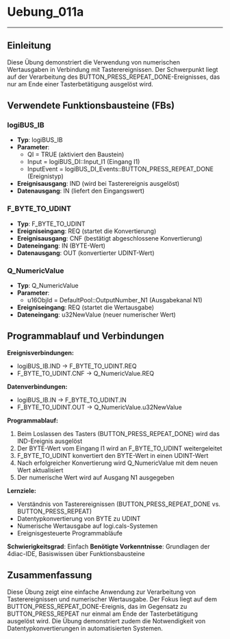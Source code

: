 # Uebung_011a

* * * * * * * * * *

## Einleitung
Diese Übung demonstriert die Verwendung von numerischen Wertausgaben in Verbindung mit Tasterereignissen. Der Schwerpunkt liegt auf der Verarbeitung des BUTTON_PRESS_REPEAT_DONE-Ereignisses, das nur am Ende einer Tasterbetätigung ausgelöst wird.

## Verwendete Funktionsbausteine (FBs)

### logiBUS_IB
- **Typ**: logiBUS_IB
- **Parameter**:
  - QI = TRUE (aktiviert den Baustein)
  - Input = logiBUS_DI::Input_I1 (Eingang I1)
  - InputEvent = logiBUS_DI_Events::BUTTON_PRESS_REPEAT_DONE (Ereignistyp)
- **Ereignisausgang**: IND (wird bei Tasterereignis ausgelöst)
- **Datenausgang**: IN (liefert den Eingangswert)

### F_BYTE_TO_UDINT
- **Typ**: F_BYTE_TO_UDINT
- **Ereigniseingang**: REQ (startet die Konvertierung)
- **Ereignisausgang**: CNF (bestätigt abgeschlossene Konvertierung)
- **Dateneingang**: IN (BYTE-Wert)
- **Datenausgang**: OUT (konvertierter UDINT-Wert)

### Q_NumericValue
- **Typ**: Q_NumericValue
- **Parameter**:
  - u16ObjId = DefaultPool::OutputNumber_N1 (Ausgabekanal N1)
- **Ereigniseingang**: REQ (startet die Wertausgabe)
- **Dateneingang**: u32NewValue (neuer numerischer Wert)

## Programmablauf und Verbindungen

**Ereignisverbindungen:**
- logiBUS_IB.IND → F_BYTE_TO_UDINT.REQ
- F_BYTE_TO_UDINT.CNF → Q_NumericValue.REQ

**Datenverbindungen:**
- logiBUS_IB.IN → F_BYTE_TO_UDINT.IN
- F_BYTE_TO_UDINT.OUT → Q_NumericValue.u32NewValue

**Programmablauf:**
1. Beim Loslassen des Tasters (BUTTON_PRESS_REPEAT_DONE) wird das IND-Ereignis ausgelöst
2. Der BYTE-Wert vom Eingang I1 wird an F_BYTE_TO_UDINT weitergeleitet
3. F_BYTE_TO_UDINT konvertiert den BYTE-Wert in einen UDINT-Wert
4. Nach erfolgreicher Konvertierung wird Q_NumericValue mit dem neuen Wert aktualisiert
5. Der numerische Wert wird auf Ausgang N1 ausgegeben

**Lernziele:**
- Verständnis von Tasterereignissen (BUTTON_PRESS_REPEAT_DONE vs. BUTTON_PRESS_REPEAT)
- Datentypkonvertierung von BYTE zu UDINT
- Numerische Wertausgabe auf logi.cals-Systemen
- Ereignisgesteuerte Programmabläufe

**Schwierigkeitsgrad**: Einfach
**Benötigte Vorkenntnisse**: Grundlagen der 4diac-IDE, Basiswissen über Funktionsbausteine

## Zusammenfassung
Diese Übung zeigt eine einfache Anwendung zur Verarbeitung von Tasterereignissen und numerischer Wertausgabe. Der Fokus liegt auf dem BUTTON_PRESS_REPEAT_DONE-Ereignis, das im Gegensatz zu BUTTON_PRESS_REPEAT nur einmal am Ende der Tasterbetätigung ausgelöst wird. Die Übung demonstriert zudem die Notwendigkeit von Datentypkonvertierungen in automatisierten Systemen.
